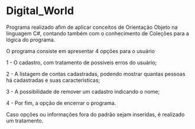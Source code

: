 # Digital_World

Programa realizado afim de aplicar conceitos de Orientação Objeto na linguagem C#, contando também com o conhecimento de Coleções para a lógica do programa. 

O programa consiste em apresentar 4 opções para o usuário

1 - O cadastro, com tratamento de possíveis erros do usuário;

2 - A listagem de contas cadastradas, podendo mostrar quantas pessoas há cadastradas e suas caracteristicas;

3 - A possibilidade de remover um cadastro indicando o nome;

4 - Por fim, a opção de encerrar o programa.

Caso opções ou informações fora do padrão sejam inseridas, é realizado um tratamento.
